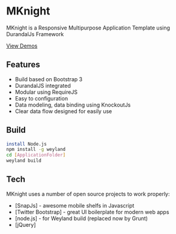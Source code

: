 MKnight
=========

MKnight is a Responsive Multipurpose Application Template using DurandalJs Framework


<a href="http://truongnd.net/projects/mknight" target="_blank">View Demos</a>


Features
--
  - Build based on Bootstrap 3
  - DurandalJS integrated
  - Modular using RequireJS
  - Easy to configuration
  - Data modeling, data binding using KnockoutJs
  - Clear data flow designed for easily use

Build
--------------

```sh
install Node.js
npm install -g weyland
cd [ApplicationFolder]
weyland build
```

Tech
-----------

MKnight uses a number of open source projects to work properly:

* [SnapJs] - awesome mobile shelfs in Javascript 
* [Twitter Bootstrap] - great UI boilerplate for modern web apps
* [node.js] - for Weyland build (replaced now by Grunt)
* [jQuery]

